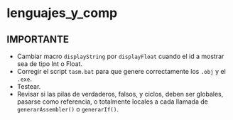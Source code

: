 # lenguajes_y_comp

## IMPORTANTE

* Cambiar macro `displayString` por `displayFloat` cuando el id a mostrar sea de tipo Int o Float.
* Corregir el script `tasm.bat` para que genere correctamente los `.obj` y el `.exe`.
* Testear.
* Revisar si las pilas de verdaderos, falsos, y ciclos, deben ser globales, pasarse como referencia, o totalmente locales a cada llamada de `generarAssembler()` o `generarIf()`.
